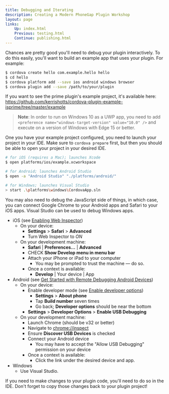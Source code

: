 ```yaml
---
title: Debugging and Iterating
description: Creating a Modern PhoneGap Plugin Workshop
layout: page
links:
    Up: index.html
    Previous: testing.html
    Continue: publishing.html
---
```


Chances are pretty good you'll need to debug your plugin interactively. To do this easily, you'll want to build an example app that uses your plugin. For example:

```bash
$ cordova create hello com.example.hello hello
$ cd hello
$ cordova platform add --save ios android windows browser
$ cordova plugin add --save /path/to/your/plugin
```

If you want to see the prime plugin's example project, it's available here: <https://github.com/kerrishotts/cordova-plugin-example-isprime/tree/master/example>

> **Note**: In order to run on Windows 10 as a UWP app, you need to add `<preference name="windows-target-version" value="10.0" />` and execute on a version of Windows with Edge 15 or better.

One you have your example project configured, you need to launch your project in your IDE. Make sure to `cordova prepare` first, but then you should be able to open your project in your desired IDE.

```bash
# for iOS (requires a Mac); launches Xcode
$ open platforms/ios/example.xcworkspace

# for Android; launches Android Studio
$ open -a "Android Studio" "./platforms/android/"

# for Windows; launches Visual Studio
> start .\platforms\windows\CordovaApp.sln
```

You may also need to debug the JavaScript side of things, in which case, you can connect Google Chrome to your Android apps and Safari to your iOS apps. Visual Studio can be used to debug Windows apps.

* iOS (see [Enabling Web Inspector](https://developer.apple.com/library/content/documentation/AppleApplications/Conceptual/Safari_Developer_Guide/GettingStarted/GettingStarted.html))
    * On your device:
        * **Settings** > **Safari** > **Advanced**
        * Turn Web Inspector to _ON_
    * On your development machine:
        * **Safari** \| **Preferences...** \| **Advanced**
        * CHECK **Show Develop menu in menu bar**
        * Attach your iPhone or iPad to your computer
            * You may be prompted to trust the machine &mdash; do so.
        * Once a context is available:
            * **Develop** \| Your device \| App
* Android (see [Get Started with Remote Debugging Android Devices](https://developers.google.com/web/tools/chrome-devtools/remote-debugging/))
    * On your device:
        * Enable developer mode (see [Enable developer options](https://developer.android.com/studio/debug/dev-options.html))
            * **Settings** > **About phone**
            * Tap **Build number** seven times
            * Go back; **Developer options** should be near the bottom
        * **Settings** > **Developer Options** > **Enable USB Debugging**
    * On your development machine:
        * Launch Chrome (should be v32 or better)
        * Navigate to [chrome://inspect](chrome://inspect)
        * Ensure **Discover USB Devices** is checked
        * Connect your Android device
            * You may have to accept the "Allow USB Debugging" permission on your device
        * Once a context is available:
            * Click the link under the desired device and app.
* Windows
    * Use Visual Studio.

If you need to make changes to your plugin code, you'll need to do so in the IDE. Don't forget to copy those changes back to your plugin project!

